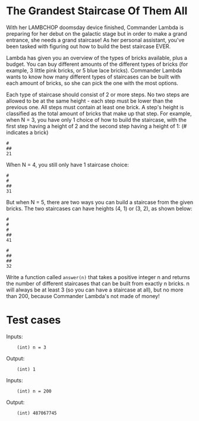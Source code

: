 The Grandest Staircase Of Them All
==================================

With her LAMBCHOP doomsday device finished, Commander Lambda is preparing for her debut on the galactic stage
but in order to make a grand entrance, she needs a grand staircase! As her personal assistant, you've been
tasked with figuring out how to build the best staircase EVER. 

Lambda has given you an overview of the types of bricks available, plus a budget. You can buy different
amounts of the different types of bricks (for example, 3 little pink bricks, or 5 blue lace bricks). Commander
Lambda wants to know how many different types of staircases can be built with each amount of bricks, so she
can pick the one with the most options. 

Each type of staircase should consist of 2 or more steps.  No two steps are allowed to be at the same height -
each step must be lower than the previous one. All steps must contain at least one brick. A step's height is
classified as the total amount of bricks that make up that step. For example, when N = 3, you have only 1
choice of how to build the staircase, with the first step having a height of 2 and the second step having a
height of 1: (# indicates a brick)

    #
    ##
    21

When N = 4, you still only have 1 staircase choice:

    #
    #
    ##
    31
 
But when N = 5, there are two ways you can build a staircase from the given bricks. The two staircases can
have heights (4, 1) or (3, 2), as shown below:

    #
    #
    #
    ##
    41

    #
    ##
    ##
    32

Write a function called `answer(n)` that takes a positive integer n and returns the number of different
staircases that can be built from exactly n bricks. n will always be at least 3 (so you can have a staircase
at all), but no more than 200, because Commander Lambda's not made of money!

Test cases
==========

Inputs:
```
    (int) n = 3
```

Output:
```
    (int) 1
```

Inputs:
```
    (int) n = 200
```

Output:
```
    (int) 487067745
```
